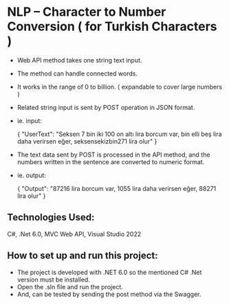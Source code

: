 # NLP – Character to Number Conversion ( for Turkish Characters )

- Web API method takes one string text input.
- The method can handle connected words.
- It works in the range of 0 to billion. ( expandable to cover large numbers )
- Related string input is sent by POST operation in JSON format.
- ie. input:

	{ 
		"UserText": "Seksen 7 bin iki 100 on altı lira borcum var, bin elli beş lira daha verirsen eğer, seksensekizbin271 lira olur" 
	} 	

- The text data sent by POST is processed in the API method, and the numbers written in the sentence are converted to numeric format.
- ie. output:

	{ 
		"Output": "87216 lira borcum var, 1055 lira daha verirsen eğer, 88271 lira olur" 
	}

## Technologies Used:
C#, .Net 6.0, MVC Web API, Visual Studio 2022

## How to set up and run this project:
- The project is developed with .NET 6.0 so the mentioned C# .Net version must be installed.
- Open the .sln file and run the project.
- And, can be tested by sending the post method via the Swagger.
